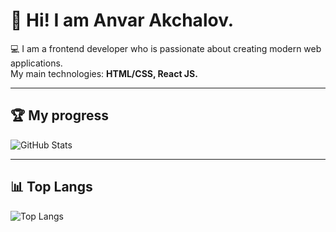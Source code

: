 # 👋 Hi! I am Anvar Akchalov.

💻 I am a frontend developer who is passionate about creating modern web applications.<br>
My main technologies: **HTML/CSS, React JS.**

---

## 🏆 My progress
![GitHub Stats](https://github-readme-stats.vercel.app/api?username=AnvarMGN&show_icons=true&theme=dark)

---

## 📊 Top Langs

![Top Langs](https://github-readme-stats.vercel.app/api/top-langs/?username=AnvarMGN&langs_count=10&theme=dark)
